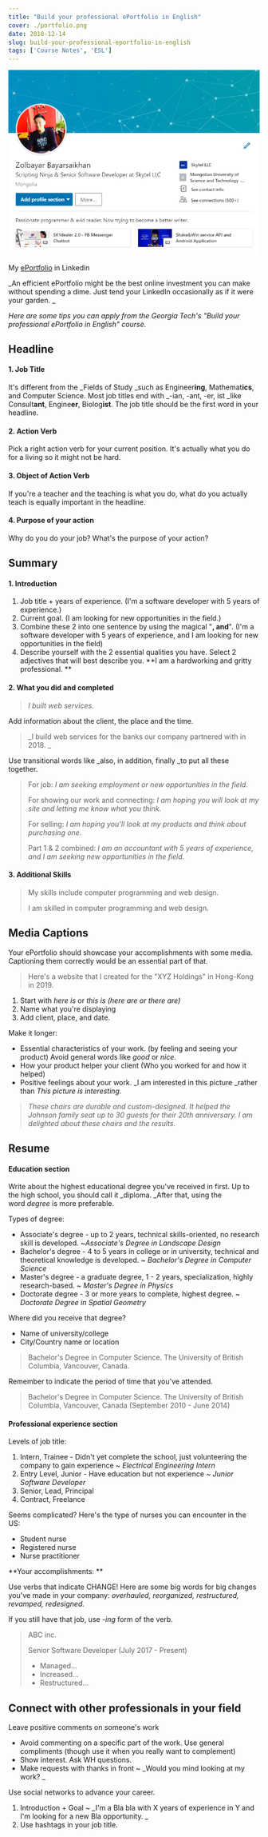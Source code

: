 ```yaml
---
title: "Build your professional ePortfolio in English"
cover: ./portfolio.png
date: 2018-12-14
slug: build-your-professional-eportfolio-in-english
tags: ['Course Notes', 'ESL']
---
```


!["Course"](./portfolio.png)

My [ePortfolio](https://www.linkedin.com/in/zolbayarq/) in Linkedin

_An efficient ePortfolio might be the best online investment you can make without spending a dime. Just tend your LinkedIn occasionally as if it were your garden. _

_Here are some tips you can apply from the Georgia Tech's "Build your professional ePortfolio in English" course._

## Headline

#### 1\. Job Title

It's different from the _Fields of Study _such as Engineer**ing**, Mathemat**ics**, and Computer Science. Most job titles end with _\-ian, -ant, -er, ist _like Consult**ant**, Engine**er**, Biolog**ist**. The job title should be the first word in your headline.

#### 2\. Action Verb

Pick a right action verb for your current position. It's actually what you do for a living so it might not be hard.

#### 3\. Object of Action Verb

If you're a teacher and the teaching is what you do, what do you actually teach is equally important in the headline.

#### 4\. Purpose of your action

Why do you do your job? What's the purpose of your action?

## Summary

#### 1\. Introduction

1.  Job title + years of experience. (I'm a software developer with 5 years of experience.)
2.  Current goal. (I am looking for new opportunities in the field.)
3.  Combine these 2 into one sentence by using the magical "**, and**". (I'm a software developer with 5 years of experience, and I am looking for new opportunities in the field)
4.  Describe yourself with the 2 essential qualities you have. Select 2 adjectives that will best describe you. **I am a hardworking and gritty professional. **

#### 2\. What you did and completed

> _I built web services._

Add information about the client, the place and the time.

> _I build web services for the banks our company partnered with in 2018. _

Use transitional words like _also, in addition, finally _to put all these together.

> For job: _I am seeking employment or new opportunities in the field_.
> 
> For showing our work and connecting: _I am hoping you will look at my site and letting me know what you think_.
> 
> For selling: _I am hoping you’ll look at my products and think about purchasing one_.
> 
> Part 1 & 2 combined: _I am an accountant with 5 years of experience, and I am seeking new opportunities in the field._

#### 3\. Additional Skills

> My skills include computer programming and web design.
> 
> I am skilled in computer programming and web design.

## Media Captions

Your ePortfolio should showcase your accomplishments with some media. Captioning them correctly would be an essential part of that.

> Here's a website that I created for the "XYZ Holdings" in Hong-Kong in 2019.

1.  Start with _here is_ or _this is (here are or there are)_
2.  Name what you're displaying
3.  Add client, place, and date.

Make it longer:

*   Essential characteristics of your work. (by feeling and seeing your product) Avoid general words like _good_ or _nice_.
*   How your product helper your client (Who you worked for and how it helped)
*   Positive feelings about your work. _I am interested in this picture _rather than _This picture is interesting._

> _These chairs are durable and custom-designed. It helped the Johnson family seat up to 30 guests for their 20th anniversary. I am delighted about these chairs and the results._

## Resume

#### Education section

Write about the highest educational degree you've received in first. Up to the high school, you should call it _diploma. _After that, using the word _degree_ is more preferable.

Types of degree:

*   Associate's degree - up to 2 years, technical skills-oriented, no research skill is developed. ~_Associate's Degree in Landscape Design_
*   Bachelor's degree - 4 to 5 years in college or in university, technical and theoretical knowledge is developed. ~ _Bachelor's Degree in Computer Science_
*   Master's degree - a graduate degree, 1 - 2 years, specialization, highly research-based. ~ _Master's Degree in Physics_
*   Doctorate degree - 3 or more years to complete, highest degree. ~ _Doctorate Degree in Spatial Geometry_

Where did you receive that degree?

*   Name of university/college
*   City/Country name or location

> Bachelor's Degree in Computer Science. The University of British Columbia, Vancouver, Canada.

Remember to indicate the period of time that you've attended.

> Bachelor's Degree in Computer Science. The University of British Columbia, Vancouver, Canada (September 2010 - June 2014)

#### Professional experience section

Levels of job title:

1.  Intern, Trainee - Didn't yet complete the school, just volunteering the company to gain experience ~ _Electrical Engineering Intern_
2.  Entry Level, Junior - Have education but not experience ~ _Junior Software Developer_
3.  Senior, Lead, Principal
4.  Contract, Freelance

Seems complicated? Here's the type of nurses you can encounter in the US:

*   Student nurse
*   Registered nurse
*   Nurse practitioner

**Your accomplishments: **

Use verbs that indicate CHANGE! Here are some big words for big changes you've made in your company: _overhauled, reorganized, restructured, revamped, redesigned._

If you still have that job, use _\-ing_ form of the verb.

> ABC inc.
> 
> Senior Software Developer (July 2017 - Present)
> 
> *   Managed...
> *   Increased...
> *   Restructured...

## Connect with other professionals in your field

Leave positive comments on someone's work

*   Avoid commenting on a specific part of the work. Use general compliments (though use it when you really want to complement)
*   Show interest. Ask WH questions.
*   Make requests with thanks in front ~ _Would you mind looking at my work? _

Use social networks to advance your career.

1.  Introduction + Goal ~ _I'm a Bla bla with X years of experience in Y and I'm looking for a new Bla opportunity. _
2.  Use hashtags in your job title.